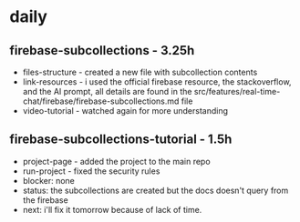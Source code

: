 # daily

## firebase-subcollections - 3.25h
* files-structure - created a new file with subcollection contents
* link-resources - i used the official firebase resource, the stackoverflow, and the AI prompt, all details are found in the src/features/real-time-chat/firebase/firebase-subcollections.md file
* video-tutorial - watched again for more understanding

## firebase-subcollections-tutorial - 1.5h
* project-page - added the project to the main repo
* run-project - fixed the security rules
* blocker: none
* status: the subcollections are created but the docs doesn't query from the firebase
* next: i'll fix it tomorrow because of lack of time.